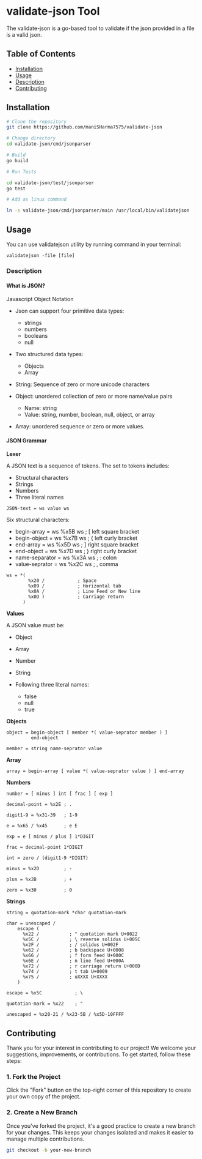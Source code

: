 # validate-json Tool

The validate-json is a go-based tool to validate if the json provided in a file is a valid json.


## Table of Contents

- [Installation](#installation)
- [Usage](#usage)
- [Description](#description)
- [Contributing](#contributing)

## Installation

```bash
# Clone the repository
git clone https://github.com/maniSHarma7575/validate-json

# Change directory
cd validate-json/cmd/jsonparser

# Build
go build

# Run Tests

cd validate-json/test/jsonparser
go test

# Add as linux command

ln -s validate-json/cmd/jsonparser/main /usr/local/bin/validatejson
```

## Usage

You can use validatejson utility by running command in your terminal:

`validatejson -file [file]`

### Description

#### What is JSON?

Javascript Object Notation

- Json can support four primitive data types:
	- strings
	- numbers
	- booleans
	- null

- Two structured data types:
	- Objects
	- Array

- String: Sequence of zero or more unicode characters
- Object: unordered collection of zero or more name/value pairs
	- Name: string
	- Value: string, number, boolean, null, object, or array
- Array: unordered sequence or zero or more values.

#### JSON Grammar

**Lexer**

A JSON text is a sequence of tokens. The set to tokens includes:
- Structural characters
- Strings
- Numbers
- Three literal names

`JSON-text = ws value ws`

Six structural characters:

- begin-array = ws %x5B ws ; [ left square bracket
- begin-object = ws %x7B ws ; { left curly bracket
- end-array = ws %x5D ws ; ] right square bracket
- end-object = ws %x7D ws ; } right curly bracket
- name-separator = ws %x3A ws ; : colon
- value-seprator = ws %x2C ws ; , comma

```
ws = *(
        %x20 /            ; Space
        %x09 /            ; Horizontal tab
        %x0A /            ; Line Feed or New line
        %x0D )            ; Carriage return
      )
```

**Values**

A JSON value must be:

- Object
- Array
- Number
- String
- Following three literal names:

  - false
  - null
  - true

**Objects**

```
object = begin-object [ member *( value-seprator member ) ]
         end-object

member = string name-seprator value
```

**Array**

```
array = begin-array [ value *( value-seprator value ) ] end-array
```

**Numbers**

```
number = [ minus ] int [ frac ] [ exp ]

decimal-point = %x2E ; .

digit1-9 = %x31-39   ; 1-9

e = %x65 / %x45      ; e E

exp = e [ minus / plus ] 1*DIGIT

frac = decimal-point 1*DIGIT

int = zero / (digit1-9 *DIGIT)

minus = %x2D         ; -

plus = %x2B          ; +

zero = %x30          ; 0
```

**Strings**

```
string = quotation-mark *char quotation-mark

char = unescaped /
    escape (
      %x22 /           ; " quotation mark U+0022
      %x5C /           ; \ reverse solidus U+005C
      %x2F /           ; / solidus U+002F
      %x62 /           ; b backspace U+0008
      %x66 /           ; f form feed U+000C
      %x6E /           ; n line feed U+000A
      %x72 /           ; r carriage return U+000D
      %x74 /           ; t tab U+0009
      %x75 /           ; uXXXX U+XXXX
    )

escape = %x5C            ; \

quotation-mark = %x22    ; "

unescaped = %x20-21 / %x23-5B / %x5D-10FFFF
```

## Contributing

Thank you for your interest in contributing to our project! We welcome your suggestions, improvements, or contributions. To get started, follow these steps:

### 1. Fork the Project

Click the "Fork" button on the top-right corner of this repository to create your own copy of the project.

### 2. Create a New Branch

Once you've forked the project, it's a good practice to create a new branch for your changes. This keeps your changes isolated and makes it easier to manage multiple contributions.

```bash
git checkout -b your-new-branch
```
